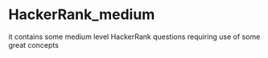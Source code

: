 # HackerRank_medium
it contains some medium level HackerRank questions requiring use of some great concepts 

